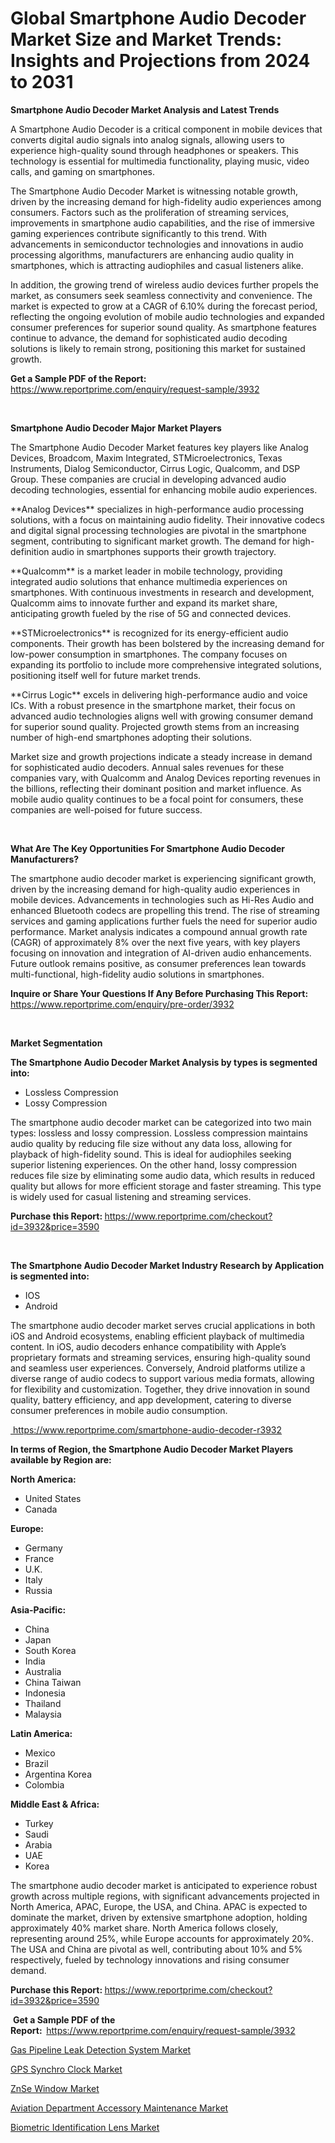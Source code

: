 <p><h1>Global Smartphone Audio Decoder Market Size and Market Trends: Insights and Projections from 2024 to 2031</h1></p><p><strong>Smartphone Audio Decoder Market Analysis and Latest Trends</strong></p>
<p><p>A Smartphone Audio Decoder is a critical component in mobile devices that converts digital audio signals into analog signals, allowing users to experience high-quality sound through headphones or speakers. This technology is essential for multimedia functionality, playing music, video calls, and gaming on smartphones.</p><p>The Smartphone Audio Decoder Market is witnessing notable growth, driven by the increasing demand for high-fidelity audio experiences among consumers. Factors such as the proliferation of streaming services, improvements in smartphone audio capabilities, and the rise of immersive gaming experiences contribute significantly to this trend. With advancements in semiconductor technologies and innovations in audio processing algorithms, manufacturers are enhancing audio quality in smartphones, which is attracting audiophiles and casual listeners alike.</p><p>In addition, the growing trend of wireless audio devices further propels the market, as consumers seek seamless connectivity and convenience. The market is expected to grow at a CAGR of 6.10% during the forecast period, reflecting the ongoing evolution of mobile audio technologies and expanded consumer preferences for superior sound quality. As smartphone features continue to advance, the demand for sophisticated audio decoding solutions is likely to remain strong, positioning this market for sustained growth.</p></p>
<p><strong>Get a Sample PDF of the Report:&nbsp;</strong> <a href="https://www.reportprime.com/enquiry/request-sample/3932">https://www.reportprime.com/enquiry/request-sample/3932</a></p>
<p>&nbsp;</p>
<p><strong>Smartphone Audio Decoder Major Market Players</strong></p>
<p><p>The Smartphone Audio Decoder Market features key players like Analog Devices, Broadcom, Maxim Integrated, STMicroelectronics, Texas Instruments, Dialog Semiconductor, Cirrus Logic, Qualcomm, and DSP Group. These companies are crucial in developing advanced audio decoding technologies, essential for enhancing mobile audio experiences.</p><p>**Analog Devices** specializes in high-performance audio processing solutions, with a focus on maintaining audio fidelity. Their innovative codecs and digital signal processing technologies are pivotal in the smartphone segment, contributing to significant market growth. The demand for high-definition audio in smartphones supports their growth trajectory.</p><p>**Qualcomm** is a market leader in mobile technology, providing integrated audio solutions that enhance multimedia experiences on smartphones. With continuous investments in research and development, Qualcomm aims to innovate further and expand its market share, anticipating growth fueled by the rise of 5G and connected devices.</p><p>**STMicroelectronics** is recognized for its energy-efficient audio components. Their growth has been bolstered by the increasing demand for low-power consumption in smartphones. The company focuses on expanding its portfolio to include more comprehensive integrated solutions, positioning itself well for future market trends.</p><p>**Cirrus Logic** excels in delivering high-performance audio and voice ICs. With a robust presence in the smartphone market, their focus on advanced audio technologies aligns well with growing consumer demand for superior sound quality. Projected growth stems from an increasing number of high-end smartphones adopting their solutions.</p><p>Market size and growth projections indicate a steady increase in demand for sophisticated audio decoders. Annual sales revenues for these companies vary, with Qualcomm and Analog Devices reporting revenues in the billions, reflecting their dominant position and market influence. As mobile audio quality continues to be a focal point for consumers, these companies are well-poised for future success.</p></p>
<p>&nbsp;</p>
<p><strong>What Are The Key Opportunities For Smartphone Audio Decoder Manufacturers?</strong></p>
<p><p>The smartphone audio decoder market is experiencing significant growth, driven by the increasing demand for high-quality audio experiences in mobile devices. Advancements in technologies such as Hi-Res Audio and enhanced Bluetooth codecs are propelling this trend. The rise of streaming services and gaming applications further fuels the need for superior audio performance. Market analysis indicates a compound annual growth rate (CAGR) of approximately 8% over the next five years, with key players focusing on innovation and integration of AI-driven audio enhancements. Future outlook remains positive, as consumer preferences lean towards multi-functional, high-fidelity audio solutions in smartphones.</p></p>
<p><strong>Inquire or Share Your Questions If Any Before Purchasing This Report:</strong> <a href="https://www.reportprime.com/enquiry/pre-order/3932">https://www.reportprime.com/enquiry/pre-order/3932</a></p>
<p>&nbsp;</p>
<p><strong>Market Segmentation</strong></p>
<p><strong>The Smartphone Audio Decoder Market Analysis by types is segmented into:</strong></p>
<p><ul><li>Lossless Compression</li><li>Lossy Compression</li></ul></p>
<p><p>The smartphone audio decoder market can be categorized into two main types: lossless and lossy compression. Lossless compression maintains audio quality by reducing file size without any data loss, allowing for playback of high-fidelity sound. This is ideal for audiophiles seeking superior listening experiences. On the other hand, lossy compression reduces file size by eliminating some audio data, which results in reduced quality but allows for more efficient storage and faster streaming. This type is widely used for casual listening and streaming services.</p></p>
<p><strong>Purchase this Report:&nbsp;</strong><a href="https://www.reportprime.com/checkout?id=3932&price=3590">https://www.reportprime.com/checkout?id=3932&price=3590</a></p>
<p>&nbsp;</p>
<p><strong>The Smartphone Audio Decoder Market Industry Research by Application is segmented into:</strong></p>
<p><ul><li>IOS</li><li>Android</li></ul></p>
<p><p>The smartphone audio decoder market serves crucial applications in both iOS and Android ecosystems, enabling efficient playback of multimedia content. In iOS, audio decoders enhance compatibility with Apple’s proprietary formats and streaming services, ensuring high-quality sound and seamless user experiences. Conversely, Android platforms utilize a diverse range of audio codecs to support various media formats, allowing for flexibility and customization. Together, they drive innovation in sound quality, battery efficiency, and app development, catering to diverse consumer preferences in mobile audio consumption.</p></p>
<p><a href="https://www.reportprime.com/smartphone-audio-decoder-r3932">&nbsp;https://www.reportprime.com/smartphone-audio-decoder-r3932</a></p>
<p><strong>In terms of Region, the Smartphone Audio Decoder Market Players available by Region are:</strong></p>
<p>
    <p> <strong> North America: </strong>
        <ul>
            <li>United States</li>
            <li>Canada</li>
        </ul>
        </p> 
    <p> <strong> Europe: </strong>
        <ul>
            <li>Germany</li>
            <li>France</li>
            <li>U.K.</li>
            <li>Italy</li>
            <li>Russia</li>
        </ul>
        </p> 
    <p> <strong> Asia-Pacific: </strong>
        <ul>
            <li>China</li>
            <li>Japan</li>
            <li>South Korea</li>
            <li>India</li>
            <li>Australia</li>
            <li>China Taiwan</li>
            <li>Indonesia</li>
            <li>Thailand</li>
            <li>Malaysia</li>
        </ul>
        </p> 
    <p> <strong> Latin America: </strong>
        <ul>
            <li>Mexico</li>
            <li>Brazil</li>
            <li>Argentina Korea</li>
            <li>Colombia</li>
        </ul>
        </p> 
    <p> <strong> Middle East & Africa: </strong>
        <ul>
            <li>Turkey</li>
            <li>Saudi</li>
            <li>Arabia</li>
            <li>UAE</li>
            <li>Korea</li>
        </ul>
    </p>
    </p>
<p><p>The smartphone audio decoder market is anticipated to experience robust growth across multiple regions, with significant advancements projected in North America, APAC, Europe, the USA, and China. APAC is expected to dominate the market, driven by extensive smartphone adoption, holding approximately 40% market share. North America follows closely, representing around 25%, while Europe accounts for approximately 20%. The USA and China are pivotal as well, contributing about 10% and 5% respectively, fueled by technology innovations and rising consumer demand.</p></p>
<p><strong>Purchase this Report: </strong><a href="https://www.reportprime.com/checkout?id=3932&price=3590">https://www.reportprime.com/checkout?id=3932&price=3590</a></p>
<p>&nbsp;<strong>Get a Sample PDF of the Report:&nbsp;&nbsp;</strong><a href="https://www.reportprime.com/enquiry/request-sample/3932">https://www.reportprime.com/enquiry/request-sample/3932</a></p>
<p><strong></strong></p>
<p><p><a href="https://www.linkedin.com/pulse/gas-pipeline-leak-detection-system-market-industry-trends-6kwne?trackingId=ztDETcFeSHia%2FazmWvDDLQ%3D%3D">Gas Pipeline Leak Detection System Market</a></p><p><a href="https://issuu.com/reportprime-2/docs/gps-synchro-clock-market-size-2030._45243e522004b6">GPS Synchro Clock Market</a></p><p><a href="https://github.com/NancyAlvarado586/Market-Research-Report-List-1/blob/main/znse-window-market.md">ZnSe Window Market</a></p><p><a href="https://issuu.com/reportprime-2/docs/aviation-department-accessory-maint_44a57fdfe0a63d">Aviation Department Accessory Maintenance Market</a></p><p><a href="https://github.com/BretDuke76/Market-Research-Report-List-1/blob/main/biometric-identification-lens-market.md">Biometric Identification Lens Market</a></p></p>